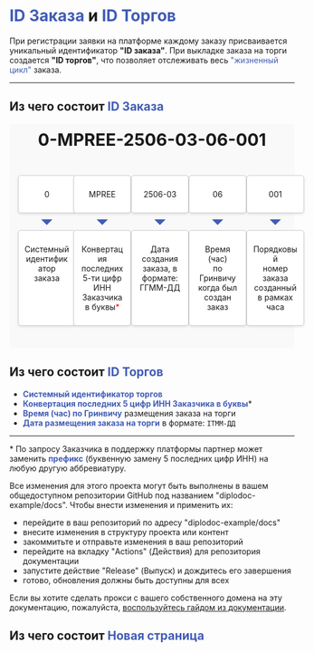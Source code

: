 # <span style="color: #425CB5">ID Заказа</span> и <span style="color: #425CB5">ID Торгов</span>

При регистрации заявки на платформе каждому заказу присваивается уникальный идентификатор **"ID заказа"**. При выкладке заказа на торги создается **"ID торгов"**, что позволяет отслеживать весь <span style="color: #425CB5">"жизненный цикл"</span> заказа. 

---

## Из чего состоит <span style="color: #425CB5">ID Заказа</span>  

<div class="schema-container">
  <div class="header">
    <span>0-MPREE-2506-03-06-001</span>
  </div>
  <div class="row">
    <div class="another_box" style="margin-left: 5%; margin-right: 1%;">
      <p>0</p>
    </div>
    <div class="another_box" style="margin-left: 1%; margin-right: 1%;">
      <p>MPREE</p>
    </div>
    <div class="another_box" style="margin-left: 1%; margin-right: 1%;">
      <p>2506-03</p>
    </div>
    <div class="another_box" style="margin-left: 1%; margin-right: 1%;">
      <p>06</p>
    </div>
    <div class="another_box" style="margin-left: 1%; margin-right: 5%;">
      <p>001</p>
    </div>
  </div>
  <div class="row">
    <div class="box" style="margin-left: 5%; margin-right: 1%;">
      <p>Системный<br>идентификатор<br>заказа</p>
    </div>
    <div class="box" style="margin-left: 1%; margin-right: 1%;">
      <p>Конвертация<br>последних<br>5-ти цифр<br>ИНН Заказчика<br>в буквы<span style="color: #ff0000ff">*</span></p>
    </div>
        <div class="box" style="margin-left: 1%; margin-right: 1%;">
      <p>Дата создания<br>заказа, в формате:<br>ГГММ-ДД</p>
    </div>
    <div class="box" style="margin-left: 1%; margin-right: 1%;">
      <p>Время (час)<br>по Гринвичу<br>когда был<br>создан заказ</p>
    </div>
    <div class="box" style="margin-left: 1%; margin-right: 5%;">
      <p>Порядковый<br>номер заказа<br>созданный<br>в рамках<br>часа</p>
    </div>
  </div>
</div>

<style>
    .schema-container {
        flex-direction: column;
        align-items: center;
        background-color: #f9f9f9; /* Светло-серый фон */
        padding: 10px;
    }

    .header {
        text-align: center;
        font-size: 30px;
        font-weight: bold;
        margin-bottom: 45px;
        }

    .row {
        display: grid;
        grid-template-columns: 1fr 1fr 1fr 1fr 1fr;
        justify-content: space-around;
        margin-bottom: 30px;
        }

    .box {
        background-color: white;
        border: 1px solid #ccc;
        padding: 10px;
        border-radius: 5px;
        box-shadow: 0 2px 4px rgba(0, 0, 0, 0.1);
        text-align: center;
        min-width: 80px;
        position: relative; /* Добавляем relative для корректной работы ::before */
        }

    .another_box {
        background-color: white;
        border: 1px solid #ccc;
        padding: 10px;
        border-radius: 5px;
        box-shadow: 0 2px 4px rgba(0, 0, 0, 0.1);
        text-align: center;
        min-width: 80px;
        position: relative; /* Добавляем relative для корректной работы ::before */
        }

    /* Добавляем стрелки между блоками */
    .box::before {
        content: "";
        position: absolute;
        width: 0;
        height: 0;
        border-style: solid;
        border-width: 10px 10px 0 10px;
        border-color: #425CB5 transparent transparent transparent;
        top: -20px;
        left: 50%;
        transform: translateX(-50%);
        }

    /* Позиционирование стрелок */
    .box:nth-child(1)::before {
        top: -20px;
        }
        .box:nth-child(2)::before {
        top: -20px;
        }
        .box:nth-child(3)::before {
        top: -20px;
        }
        .box:nth-child(4)::before {
        top: -20px;
        }
        .box:nth-child(5)::before {
        top: -20px;
        }
  </style>

## Из чего состоит <span style="color: #425CB5">ID Торгов</span>  
- **<span style="color: #425CB5">Системный идентификатор торгов</span>**  
- **<span style="color: #425CB5">Конвертация последних 5 цифр ИНН Заказчика в буквы</span>***  
- **<span style="color: #425CB5">Время (час) по Гринвичу</span>** размещения заказа на торги  
- **<span style="color: #425CB5">Дата размещения заказа на торги</span>** в формате: `ITMM-ДД`  

---

\* По запросу Заказчика в поддержку платформы партнер может заменить **<span style="color: #425CB5">префикс</span>** (буквенную замену 5 последних цифр ИНН) на любую другую аббревиатуру.  

Все изменения для этого проекта могут быть выполнены в вашем общедоступном репозитории GitHub под названием "diplodoc-example/docs".
Чтобы внести изменения и применить их:

- перейдите в ваш репозиторий по адресу "diplodoc-example/docs"
- внесите изменения в структуру проекта или контент
- закоммитьте и отправьте изменения в ваш репозиторий
- перейдите на вкладку "Actions" (Действия) для репозитория документации
- запустите действие "Release" (Выпуск) и дождитесь его завершения
- готово, обновления должны быть доступны для всех

Если вы хотите сделать прокси с вашего собственного домена на эту документацию, пожалуйста, [воспользуйтесь гайдом из документации](https://diplodoc.com/docs/ru/personal-domain-ya-cloud).


## Из чего состоит <span style="color: #425CB5">Новая страница</span> 